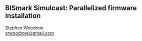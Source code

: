 ## BISmark Simulcast: Parallelized firmware installation
Stephen Woodrow<br />
<srwoodrow@gmail.com>
